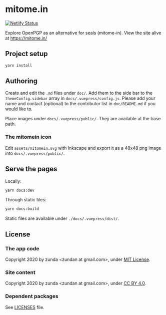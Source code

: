 # mitome.in
[![Netlify Status](https://api.netlify.com/api/v1/badges/5b8126d8-1773-4ab4-8a4b-76c0f5839aa3/deploy-status)](https://app.netlify.com/sites/mitomein/deploys)

Explore OpenPGP as an alternative for seals (mitome-in). View the site alive at https://mitome.in/

## Project setup
```sh
yarn install
```

## Authoring
Create and edit the `.md` files under `doc/`. Add them to the side bar to the `themeConfig.sidebar` array in `docs/.vuepress/config.js`. Please add your name and contact (optional) to the contributor list in `doc/README.md` if you would like to.

Place images under `docs/.vuepress/public/`. They are available at the base path.

### The mitomein icon
Edit `assets/mitomein.svg` with Inkscape and export it as a 48x48 png image into `docs/.vuepress/public/`.

## Serve the pages
Locally:

```sh
yarn docs:dev
```

Through static files:

```sh
yarn docs:build
```

Static files are available under `./docs/.vuepress/dist/`.

## License
### The app code
Copyright 2020 by zunda &lt;zundan at gmail.com&gt;, under [MIT License](LICENSE).

### Site content
Copyright 2020 by zunda &lt;zundan at gmail.com&gt;, under [CC BY 4.0](https://creativecommons.org/licenses/by/4.0/).

### Dependent packages
See [LICENSES](LICENSES) file.


